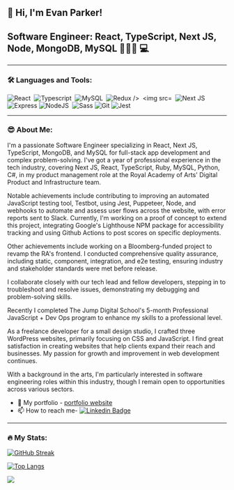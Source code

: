 ## 👋 Hi, I'm Evan Parker! 
## Software Engineer: React, TypeScript, Next JS, Node, MongoDB, MySQL 🧑🏽‍💻 💻 
---

### :hammer_and_wrench: Languages and Tools:

<div>
  <img src="https://camo.githubusercontent.com/b64f8019252e570cb9de0dbba8909fa5d06f9237eeb3f79d453426e58a1d1483/68747470733a2f2f696d672e736869656c64732e696f2f62616467652f2d52656163742d2532333238324333343f7374796c653d666f722d7468652d6261646765266c6f676f3d7265616374" title="React" alt="React" />&nbsp;
 <img src="https://camo.githubusercontent.com/ee71fcc1aa3d059265517741dffc4161922fd744377e7a5f07c43381d0aa9aac/68747470733a2f2f696d672e736869656c64732e696f2f62616467652f747970657363726970742d2532333030374143432e7376673f7374796c653d666f722d7468652d6261646765266c6f676f3d74797065736372697074266c6f676f436f6c6f723d7768697465" title="Typescript" **alt="Typescript" />&nbsp;
  <img src="https://camo.githubusercontent.com/918fce8d50581bd97b7133e677a78ed2cad14f970522f219daaeb6d1c81060e1/68747470733a2f2f696d672e736869656c64732e696f2f62616467652f6d7973716c2d2532333030662e7376673f7374796c653d666f722d7468652d6261646765266c6f676f3d6d7973716c266c6f676f436f6c6f723d7768697465" title="MySQL"  alt="MySQL" />&nbsp;
  <img src="https://camo.githubusercontent.com/9a7c7ebbabb2096c0ad0cac6f64bc9fe93f4954a3ae3f51d6f3e076ba462aab1/68747470733a2f2f696d672e736869656c64732e696f2f62616467652f72656475782d2532333539336438382e7376673f7374796c653d666f722d7468652d6261646765266c6f676f3d7265647578266c6f676f436f6c6f723d7768697465" title="Redux" alt="Redux />&nbsp;
   <img src="https://camo.githubusercontent.com/c839570bc71901106b11b8411d9277a6a8356a9431e4a16d6c26db82caab7d62/68747470733a2f2f696d672e736869656c64732e696f2f62616467652f4d6f6e676f44422d2532333465613934622e7376673f7374796c653d666f722d7468652d6261646765266c6f676f3d6d6f6e676f6462266c6f676f436f6c6f723d7768697465" title="MongoDB" **alt="MongoDB" />&nbsp;
     <img src="https://camo.githubusercontent.com/b7395b00d152dc8f19cec61f582369bd580e31b8ed93d34646ec43aa675baa7c/68747470733a2f2f696d672e736869656c64732e696f2f62616467652f4e6578742d626c61636b3f7374796c653d666f722d7468652d6261646765266c6f676f3d6e6578742e6a73266c6f676f436f6c6f723d7768697465" title="Next JS" **alt="Next JS" />
   <img src="https://camo.githubusercontent.com/aa5ed8db52bc9f49bfa0f76eb513fef4460a3d1a494b53a7397af8fcdc87d391/68747470733a2f2f696d672e736869656c64732e696f2f62616467652f457870726573732d3030303030303f7374796c653d666f722d7468652d6261646765266c6f676f3d65787072657373266c6f676f436f6c6f723d7768697465" title="Express" **alt="Express" />
  <img src="https://camo.githubusercontent.com/d423a12bb3104123302b72414d54284205bdf66381d64716a6d6891d5fcb0261/68747470733a2f2f696d672e736869656c64732e696f2f62616467652f2d4e6f64656a732d626c61636b3f7374796c653d666f722d7468652d6261646765266c6f676f3d4e6f64652e6a73" title="NodeJS" alt="NodeJS"/>&nbsp;
    <img src="https://camo.githubusercontent.com/9f1a3c7010f509f27b284ddffb6c2b00f0c783d9ada73d984554d1e67e2fb6fd/68747470733a2f2f696d672e736869656c64732e696f2f62616467652f2d536173732d2532334343363639393f7374796c653d666f722d7468652d6261646765266c6f676f3d73617373266c6f676f436f6c6f723d666666666666" title="Sass" **alt="Sass"/>
  <img src="https://camo.githubusercontent.com/8964c000bd04f2fa5258f75bc2540618d1c8184b988dcb1b166cd42db836cfd5/68747470733a2f2f696d672e736869656c64732e696f2f62616467652f2d4769742d2532334630353033323f7374796c653d666f722d7468652d6261646765266c6f676f3d676974266c6f676f436f6c6f723d253233666666666666" title="Git" **alt="Git" />
   <img src="https://camo.githubusercontent.com/38eb294a1bdc730fae415015ecac4d6c009e39d2a9c8f8631f1d16bf3f918189/68747470733a2f2f696d672e736869656c64732e696f2f62616467652f2d6a6573742d2532334332313332353f7374796c653d666f722d7468652d6261646765266c6f676f3d6a657374266c6f676f436f6c6f723d7768697465" title="Jest" **alt="Jest" /> 
</div>

---

### :sunglasses: About Me:
I'm a passionate Software Engineer specializing in React, Next JS, TypeScript, MongoDB, and MySQL for full-stack app development and complex problem-solving. I've got a year of professional experience in the tech industry, covering Next JS, React, TypeScript, Ruby, MySQL, Python, C#, in my product management role at the Royal Academy of Arts' Digital Product and Infrastructure team.

Notable achievements include contributing to improving an automated JavaScript testing tool, Testbot, using Jest, Puppeteer, Node, and webhooks to automate and assess user flows across the website, with error reports sent to Slack. Currently, I'm working on a proof of concept to extend this project, integrating Google's Lighthouse NPM package for accessibility tracking and using Github Actions to post scores on specific deployments.

Other achievements include working on a Bloomberg-funded project to revamp the RA's frontend. I conducted comprehensive quality assurance, including static, component, integration, and e2e testing, ensuring industry and stakeholder standards were met before release.

I collaborate closely with our tech lead and fellow developers, stepping in to troubleshoot and resolve issues, demonstrating my debugging and problem-solving skills.

Recently I completed The Jump Digital School's 5-month Professional JavaScript + Dev Ops program to enhance my skills to a professional level.

As a freelance developer for a small design studio, I crafted three WordPress websites, primarily focusing on CSS and JavaScript. I find great satisfaction in creating websites that help clients expand their reach and businesses. My passion for growth and improvement in web development continues.

With a background in the arts, I'm particularly interested in software engineering roles within this industry, though I remain open to opportunities across various sectors.

- 💼 My portfolio - [portfolio website](http:www.evanparker.co.uk/)
- 📫 How to reach me- [![Linkedin Badge](https://img.shields.io/badge/-kakbar-blue?style=flat&logo=Linkedin&logoColor=white)](https://www.linkedin.com/in/evan-parker-9a336987/)

---

### :fire: My Stats:

[![GitHub Streak](http://github-readme-streak-stats.herokuapp.com?user=evancp87&theme=prussian&border_radius=11.1)](https://git.io/streak-stats)

[![Top Langs](https://github-readme-stats.vercel.app/api/top-langs/?username=evancp87&layout=compact&theme=vision-friendly-dark)](https://github.com/anuraghazra/github-readme-stats)

<img  src="https://komarev.com/ghpvc/?username=evancp87"/>


